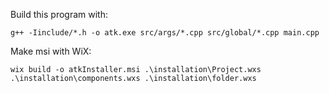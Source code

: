 Build this program with:
```
g++ -Iinclude/*.h -o atk.exe src/args/*.cpp src/global/*.cpp main.cpp
```

Make msi with WiX:
```
wix build -o atkInstaller.msi .\installation\Project.wxs .\installation\components.wxs .\installation\folder.wxs
```